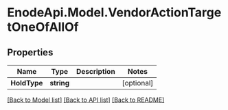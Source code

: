 # EnodeApi.Model.VendorActionTargetOneOfAllOf

## Properties

Name | Type | Description | Notes
------------ | ------------- | ------------- | -------------
**HoldType** | **string** |  | [optional] 

[[Back to Model list]](../README.md#documentation-for-models) [[Back to API list]](../README.md#documentation-for-api-endpoints) [[Back to README]](../README.md)

